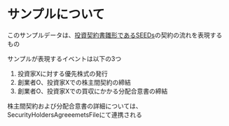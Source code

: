 # サンプルについて

このサンプルデータは、[投資契約書雛形であるSEEDs](https://www.startupstandard.org/seeds)の契約の流れを表現するもの

サンプルが表現するイベントは以下の3つ

1. 投資家Xに対する優先株式の発行
2. 創業者O、投資家Xでの株主間契約の締結
3. 創業者O、投資家Xでの買収にかかる分配合意書の締結

株主間契約および分配合意書の詳細については、SecurityHoldersAgreeemetsFileにて連携される
